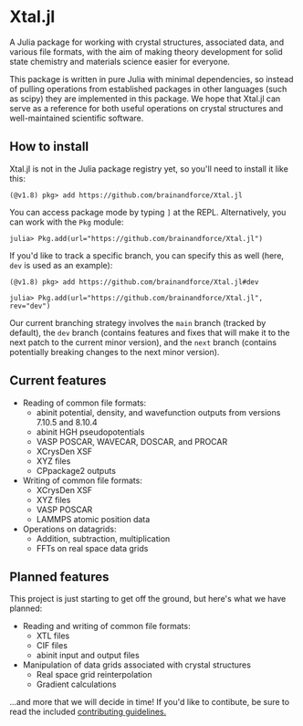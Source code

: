 # Xtal.jl

A Julia package for working with crystal structures, associated data, and various file formats,
with the aim of making theory development for solid state chemistry and materials science easier
for everyone.

This package is written in pure Julia with minimal dependencies, so instead of pulling operations
from established packages in other languages (such as scipy) they are implemented in this package.
We hope that Xtal.jl can serve as a reference for both useful operations on crystal structures and
well-maintained scientific software.

## How to install

Xtal.jl is not in the Julia package registry yet, so you'll need to install it like this:

```
(@v1.8) pkg> add https://github.com/brainandforce/Xtal.jl 
```

You can access package mode by typing `]` at the REPL. Alternatively, you can work with the `Pkg`
module:

```julia-repl
julia> Pkg.add(url="https://github.com/brainandforce/Xtal.jl")
```

If you'd like to track a specific branch, you can specify this as well (here, `dev` is used as an
example):

```
(@v1.8) pkg> add https://github.com/brainandforce/Xtal.jl#dev
```
```julia-repl
julia> Pkg.add(url="https://github.com/brainandforce/Xtal.jl", rev="dev")
```

Our current branching strategy involves the `main` branch (tracked by default), the `dev` branch 
(contains features and fixes that will make it to the next patch to the current minor version), and
the `next` branch (contains potentially breaking changes to the next minor version).

## Current features

* Reading of common file formats:
     + abinit potential, density, and wavefunction outputs from versions 7.10.5 and 8.10.4
     + abinit HGH pseudopotentials
     + VASP POSCAR, WAVECAR, DOSCAR, and PROCAR
     + XCrysDen XSF
     + XYZ files
     + CPpackage2 outputs
* Writing of common file formats:
     + XCrysDen XSF
     + XYZ files
     + VASP POSCAR
     + LAMMPS atomic position data
* Operations on datagrids:
     + Addition, subtraction, multiplication
     + FFTs on real space data grids

## Planned features

This project is just starting to get off the ground, but here's what we have planned:

 * Reading and writing of common file formats:
     + XTL files
     + CIF files
     + abinit input and output files
 * Manipulation of data grids associated with crystal structures
     + Real space grid reinterpolation
     + Gradient calculations
     
...and more that we will decide in time! If you'd like to contibute, be sure to read the included
[contributing guidelines.](CONTRIBUTING.md)
